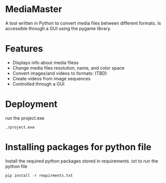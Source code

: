# MediaMaster

A tool written in Python to convert media files between different formats. Is accessible through a GUI using the pygame library.

# Features

- Displays info about media filess
- Change media files resolution, name, and color space
- Convert images/and videos to formats: (TBD)
- Create videos from image sequences
- Controlled through a GUI

# Deployment

run the project.exe

    ./project.exe

# Installing packages for python file

Install the required python packages stored in requirements .txt to run the python file

    pip install -r requirments.txt

